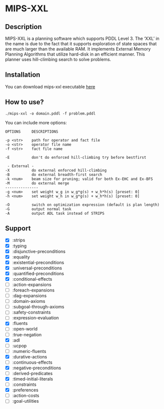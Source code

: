 # MIPS-XXL
## Description

MIPS-XXL is a planning software which supports PDDL Level 3. The ‘XXL’ in the name is due to the fact that it supports exploration of state spaces that are much larger than the available RAM. It implements External Memory Planning Algorithms that utilize hard-disk in an efficient manner. 
This planner uses hill-climbing search to solve problems.

## Installation

You can download mips-xxl executable [here](https://github.com/tvaquero/itsimple/blob/master/myPlanners/mips-xxl)

## How to use?

```console
./mips-xxl -o domain.pddl -f problem.pddl
```

You can include more options:

```
OPTIONS     DESCRIPTIONS

-p <str>    path for operator and fact file
-o <str>    operator file name
-f <str>    fact file name

-E          don't do enforced hill-climbing try before bestfirst

 - External - 
-X          do external enforced hill-climbing
-B          do external breadth-first search
-k <num>    beam size for pruning; valid for both Ex-EHC and Ex-BFS
-M          do external merge
---------------
-g <num>    set weight w_g in w_g*g(s) + w_h*h(s) [preset: 0]
-h <num>    set weight w_h in w_g*g(s) + w_h*h(s) [preset: 0]

-O          switch on optimization expression (default is plan length)
-G          output normal task
-A          output ADL task instead of STRIPS
```

## Support

- [x] :strips
- [x] :typing
- [x] :disjunctive-preconditions
- [x] :equality 
- [x] :existential-preconditions 
- [x] :universal-preconditions 
- [x] :quantified-preconditions 
- [x] :conditional-effects 
- [ ] :action-expansions 
- [ ] :foreach-expansions 
- [ ] :dag-expansions 
- [ ] :domain-axioms 
- [ ] :subgoal-through-axioms 
- [ ] :safety-constraints 
- [ ] :expression-evaluation 
- [x] :fluents 
- [ ] :open-world 
- [ ] :true-negation 
- [x] :adl 
- [ ] :ucpop 
- [ ] :numeric-fluents 
- [x] :durative-actions 
- [ ] :continuous-effects 
- [x] :negative-preconditions
- [ ] :derived-predicates
- [x] :timed-initial-literals
- [ ] :constraints
- [x] :preferences
- [ ] :action-costs
- [ ] :goal-utilities

